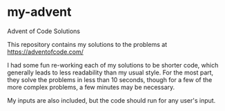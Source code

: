 # my-advent
Advent of Code Solutions

This repository contains my solutions to the problems at https://adventofcode.com/

I had some fun re-working each of my solutions to be shorter code, which generally leads to less readability than my usual style.  For the most part, they solve the problems in less than 10 seconds, though for a few of the more complex problems, a few minutes may be necessary.

My inputs are also included, but the code should run for any user's input.
